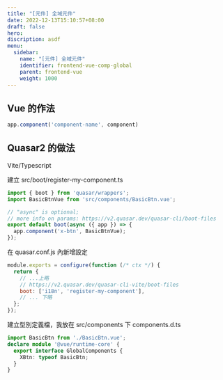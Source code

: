 ```yaml
---
title: "[元件] 全域元件"
date: 2022-12-13T15:10:57+08:00
draft: false
hero: 
discription: asdf
menu:
  sidebar:
    name: "[元件] 全域元件"
    identifier: frontend-vue-comp-global
    parent: frontend-vue
    weight: 1000
---
```

## Vue 的作法
```js
app.component('component-name', component)
```

## Quasar2 的做法
Vite/Typescript

建立 src/boot/register-my-component.ts
```typescript
import { boot } from 'quasar/wrappers';
import BasicBtnVue from 'src/components/BasicBtn.vue';

// "async" is optional;
// more info on params: https://v2.quasar.dev/quasar-cli/boot-files
export default boot(async ({ app }) => {
  app.component('x-btn', BasicBtnVue);
});

```
在 quasar.conf.js 內新增設定
```js
module.exports = configure(function (/* ctx */) {
  return {
    // ...上略
    // https://v2.quasar.dev/quasar-cli-vite/boot-files
    boot: ['i18n', 'register-my-component'],
    // ... 下略
  };
});

```
建立型別定義檔，我放在 src/components 下 
components.d.ts
```ts
import BasicBtn from './BasicBtn.vue';
declare module '@vue/runtime-core' {
  export interface GlobalComponents {
    XBtn: typeof BasicBtn;
  }
}
```